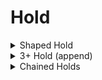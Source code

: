# Hold

<details>

<summary>Shaped Hold</summary>

Can be a zigzag, curved, etc.

<figure><img src="../.gitbook/assets/curvehold.gif" alt=""><figcaption></figcaption></figure>

<figure><img src="../.gitbook/assets/zigzaghold.gif" alt=""><figcaption></figcaption></figure>

<figure><img src="../.gitbook/assets/holdanom.gif" alt=""><figcaption></figcaption></figure>

</details>

<details>

<summary>3+ Hold (append) </summary>

<figure><img src="../.gitbook/assets/holdsinseries (1).gif" alt=""><figcaption></figcaption></figure>

</details>

<details>

<summary>Chained Holds</summary>

<figure><img src="../.gitbook/assets/chainedholds.gif" alt=""><figcaption></figcaption></figure>

</details>
